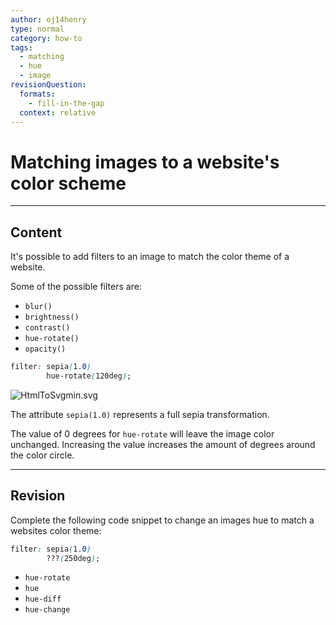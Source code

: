 ```yaml
---
author: oj14henry
type: normal
category: how-to
tags:
  - matching
  - hue
  - image
revisionQuestion:
  formats:
    - fill-in-the-gap
  context: relative
---
```


# Matching images to a website's color scheme


---

## Content

It's possible to add filters to an image to match the color theme of a website.

Some of the possible filters are:

- `blur()`
- `brightness()`
- `contrast()`
- `hue-rotate()`
- `opacity()`

```css
filter: sepia(1.0)
        hue-rotate(120deg);
```

![HtmlToSvgmin.svg](https://img.enkipro.com/d84b643231804184f2e404868dc126fb.png)

The attribute `sepia(1.0)` represents a full sepia transformation.

The value of 0 degrees for `hue-rotate` will leave the image color unchanged. Increasing the value increases the amount of degrees around the color circle.


---

## Revision

Complete the following code snippet to change an images hue to match a websites color theme:

```css
filter: sepia(1.0)
        ???(250deg);
```

- `hue-rotate`
- `hue`
- `hue-diff`
- `hue-change`

